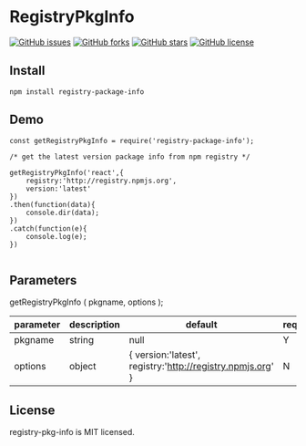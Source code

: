 # RegistryPkgInfo

[![GitHub issues](https://img.shields.io/github/issues/Pimaweichai/RegistryPkgInfo.svg)](https://github.com/Pimaweichai/RegistryPkgInfo/issues)
[![GitHub forks](https://img.shields.io/github/forks/Pimaweichai/RegistryPkgInfo.svg)](https://github.com/Pimaweichai/RegistryPkgInfo/network)
[![GitHub stars](https://img.shields.io/github/stars/Pimaweichai/RegistryPkgInfo.svg)](https://github.com/Pimaweichai/RegistryPkgInfo/stargazers)
[![GitHub license](https://img.shields.io/github/license/Pimaweichai/RegistryPkgInfo.svg)](https://github.com/Pimaweichai/RegistryPkgInfo/blob/master/LICENSE)



## Install
```
npm install registry-package-info
```

## Demo

```  
const getRegistryPkgInfo = require('registry-package-info');

/* get the latest version package info from npm registry */

getRegistryPkgInfo('react',{
	registry:'http://registry.npmjs.org',
	version:'latest'
})
.then(function(data){
	console.dir(data);
})
.catch(function(e){
	console.log(e);
})
	
```

## Parameters

getRegistryPkgInfo ( pkgname, options );

parameter | description | default | required
----- | ----- | ----- | ----
pkgname | string | null | Y
options | object | { version:'latest', registry:'http://registry.npmjs.org' } | N

## License
registry-pkg-info is MIT licensed.